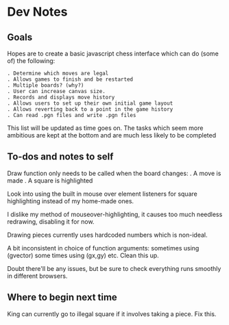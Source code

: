 Dev Notes
=========================

Goals
-------------------------

Hopes are to create a basic javascript chess interface which can do (some of) the following:

	. Determine which moves are legal
	. Allows games to finish and be restarted
	. Multiple boards? (why?)
	. User can increase canvas size.
	. Records and displays move history
	. Allows users to set up their own initial game layout
	. Allows reverting back to a point in the game history
	. Can read .pgn files and write .pgn files

This list will be updated as time goes on. 
The tasks which seem more ambitious are kept at the bottom and are much less likely to be completed


To-dos and notes to self
-------------------------

Draw function only needs to be called when the board changes:
	. A move is made
	. A square is highlighted

Look into using the built in mouse over element listeners for square highlighting instead of my home-made ones.

I dislike my method of mouseover-highlighting, it causes too much needless redrawing, disabling it for now.

Drawing pieces currently uses hardcoded numbers which is non-ideal.

A bit inconsistent in choice of function arguments: sometimes using (gvector) some times using (gx,gy) etc. Clean this up.

Doubt there'll be any issues, but be sure to check everything runs smoothly in different browsers.


Where to begin next time
-------------------------

King can currently go to illegal square if it involves taking a piece. Fix this.